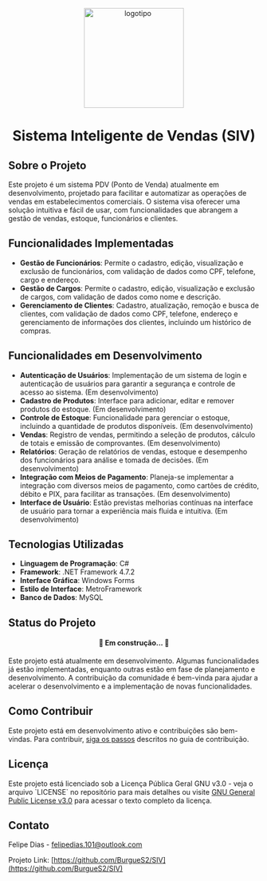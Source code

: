 <p align="center">
  <img src="https://github.com/user-attachments/assets/f6d08598-5b7d-4053-beb4-1357540a4ba1" alt="logotipo" width="200" height="200">
</p>
<h1 align="center">Sistema Inteligente de Vendas (SIV)</h1>

## Sobre o Projeto

Este projeto é um sistema PDV (Ponto de Venda) atualmente em desenvolvimento, projetado para facilitar e automatizar as operações de vendas em estabelecimentos comerciais. O sistema visa oferecer uma solução intuitiva e fácil de usar, com funcionalidades que abrangem a gestão de vendas, estoque, funcionários e clientes.

## Funcionalidades Implementadas

- **Gestão de Funcionários**: Permite o cadastro, edição, visualização e exclusão de funcionários, com validação de dados como CPF, telefone, cargo e endereço.
- **Gestão de Cargos**: Permite o cadastro, edição, visualização e exclusão de cargos, com validação de dados como nome e descrição.
- **Gerenciamento de Clientes**: Cadastro, atualização, remoção e busca de clientes, com validação de dados como CPF, telefone, endereço e gerenciamento de informações dos clientes, incluindo um histórico de compras.

## Funcionalidades em Desenvolvimento

- **Autenticação de Usuários**: Implementação de um sistema de login e autenticação de usuários para garantir a segurança e controle de acesso ao sistema. (Em desenvolvimento)
- **Cadastro de Produtos**: Interface para adicionar, editar e remover produtos do estoque. (Em desenvolvimento)
- **Controle de Estoque**: Funcionalidade para gerenciar o estoque, incluindo a quantidade de produtos disponíveis. (Em desenvolvimento)
- **Vendas**: Registro de vendas, permitindo a seleção de produtos, cálculo de totais e emissão de comprovantes. (Em desenvolvimento)
- **Relatórios**: Geração de relatórios de vendas, estoque e desempenho dos funcionários para análise e tomada de decisões. (Em desenvolvimento)
- **Integração com Meios de Pagamento**: Planeja-se implementar a integração com diversos meios de pagamento, como cartões de crédito, débito e PIX, para facilitar as transações. (Em desenvolvimento)
- **Interface de Usuário**: Estão previstas melhorias contínuas na interface de usuário para tornar a experiência mais fluida e intuitiva. (Em desenvolvimento)

## Tecnologias Utilizadas

- **Linguagem de Programação**: C#
- **Framework**: .NET Framework 4.7.2
- **Interface Gráfica**: Windows Forms
- **Estilo de Interface**: MetroFramework
- **Banco de Dados**: MySQL

## Status do Projeto
<h4 align="center"> 
	🚧 Em construção... 🚧
</h4>
Este projeto está atualmente em desenvolvimento. Algumas funcionalidades já estão implementadas, enquanto outras estão em fase de planejamento e desenvolvimento. A contribuição da comunidade é bem-vinda para ajudar a acelerar o desenvolvimento e a implementação de novas funcionalidades.

## Como Contribuir

Este projeto está em desenvolvimento ativo e contribuições são bem-vindas. Para contribuir, [siga os passos](CONTRIBUTING.md) descritos no guia de contribuição.

## Licença

Este projeto está licenciado sob a Licença Pública Geral GNU v3.0 - veja o arquivo \`LICENSE\` no repositório para mais detalhes ou visite [GNU General Public License v3.0](https://www.gnu.org/licenses/gpl-3.0.html) para acessar o texto completo da licença.

## Contato

Felipe Dias - [felipedias.101@outlook.com](mailto:)

Projeto Link: [https://github.com/BurgueS2/SIV](https://github.com/BurgueS2/SIV)

